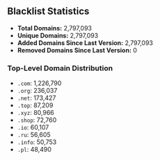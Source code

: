 ## Blacklist Statistics

- **Total Domains:** 2,797,093
- **Unique Domains:** 2,797,093
- **Added Domains Since Last Version:** 2,797,093
- **Removed Domains Since Last Version:** 0

### Top-Level Domain Distribution

-  `.com`: 1,226,790
-  `.org`: 236,037
-  `.net`: 173,427
-  `.top`: 87,209
-  `.xyz`: 80,966
-  `.shop`: 72,760
-  `.io`: 60,107
-  `.ru`: 56,605
-  `.info`: 50,753
-  `.pl`: 48,490
